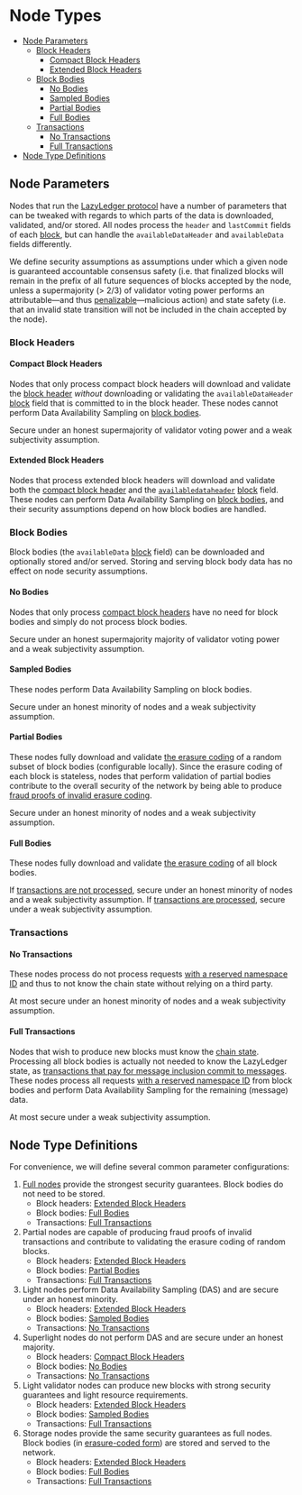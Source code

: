 # Node Types

- [Node Parameters](#node-parameters)
  - [Block Headers](#block-headers)
    - [Compact Block Headers](#compact-block-headers)
    - [Extended Block Headers](#extended-block-headers)
  - [Block Bodies](#block-bodies)
    - [No Bodies](#no-bodies)
    - [Sampled Bodies](#sampled-bodies)
    - [Partial Bodies](#partial-bodies)
    - [Full Bodies](#full-bodies)
  - [Transactions](#transactions)
    - [No Transactions](#no-transactions)
    - [Full Transactions](#full-transactions)
- [Node Type Definitions](#node-type-definitions)

## Node Parameters

Nodes that run the [LazyLedger protocol](./consensus.md) have a number of parameters that can be tweaked with regards to which parts of the data is downloaded, validated, and/or stored. All nodes process the `header` and `lastCommit` fields of each [block](./data_structures.md#block), but can handle the `availableDataHeader` and `availableData` fields differently.

We define security assumptions as assumptions under which a given node is guaranteed accountable consensus safety (i.e. that finalized blocks will remain in the prefix of all future sequences of blocks accepted by the node, unless a supermajority (> 2/3) of validator voting power performs an attributable—and thus [penalizable](./consensus.md#blockavailabledataevidencedata)—malicious action) and state safety (i.e. that an invalid state transition will not be included in the chain accepted by the node).

### Block Headers

#### Compact Block Headers

Nodes that only process compact block headers will download and validate the [block header](./data_structures.md#header) _without_ downloading or validating the `availableDataHeader` [block](./data_structures.md#block) field that is committed to in the block header. These nodes cannot perform Data Availability Sampling on [block bodies](#block-bodies).

Secure under an honest supermajority of validator voting power and a weak subjectivity assumption.

#### Extended Block Headers

Nodes that process extended block headers will download and validate both the [compact block header](#compact-block-headers) and the
[`availabledataheader`](./data_structures.md##availabledataheader) [block](./data_structures.md#block) field. These nodes can perform Data Availability Sampling on [block bodies](#block-bodies), and their security assumptions depend on how block bodies are handled.

### Block Bodies

Block bodies (the `availableData` [block](./data_structures.md#block) field) can be downloaded and optionally stored and/or served. Storing and serving block body data has no effect on node security assumptions.

#### No Bodies

Nodes that only process [compact block headers](#compact-block-headers) have no need for block bodies and simply do not process block bodies.

Secure under an honest supermajority majority of validator voting power and a weak subjectivity assumption.

#### Sampled Bodies

These nodes perform Data Availability Sampling on block bodies.

Secure under an honest minority of nodes and a weak subjectivity assumption.

#### Partial Bodies

These nodes fully download and validate [the erasure coding](./data_structures.md#2d-reed-solomon-encoding-scheme) of a random subset of block bodies (configurable locally). Since the erasure coding of each block is stateless, nodes that perform validation of partial bodies contribute to the overall security of the network by being able to produce [fraud proofs of invalid erasure coding](./data_structures.md#invalid-erasure-coding).

Secure under an honest minority of nodes and a weak subjectivity assumption.

#### Full Bodies

These nodes fully download and validate [the erasure coding](./data_structures.md#2d-reed-solomon-encoding-scheme) of all block bodies.

If [transactions are not processed](#no-transactions), secure under an honest minority of nodes and a weak subjectivity assumption. If [transactions are processed](#full-transactions), secure under a weak subjectivity assumption.

### Transactions

#### No Transactions

These nodes process do not process requests [with a reserved namespace ID](./data_structures.md#arranging-available-data-into-shares) and thus to not know the chain state without relying on a third party.

At most secure under an honest minority of nodes and a weak subjectivity assumption.

#### Full Transactions

Nodes that wish to produce new blocks must know the [chain state](./data_structures.md#state). Processing all block bodies is actually not needed to know the LazyLedger state, as [transactions that pay for message inclusion commit to messages](./../rationale/message_block_layout.md). These nodes process all requests [with a reserved namespace ID](./data_structures.md#arranging-available-data-into-shares) from block bodies and perform Data Availability Sampling for the remaining (message) data.

At most secure under a weak subjectivity assumption.

## Node Type Definitions

For convenience, we will define several common parameter configurations:

1. [Full nodes](https://en.bitcoin.it/wiki/Full_node) provide the strongest security guarantees. Block bodies do not need to be stored.
    - Block headers: [Extended Block Headers](#extended-block-headers)
    - Block bodies: [Full Bodies](#full-bodies)
    - Transactions: [Full Transactions](#full-transactions)
1. Partial nodes are capable of producing fraud proofs of invalid transactions and contribute to validating the erasure coding of random blocks.
    - Block headers: [Extended Block Headers](#extended-block-headers)
    - Block bodies: [Partial Bodies](#partial-bodies)
    - Transactions: [Full Transactions](#full-transactions)
1. Light nodes perform Data Availability Sampling (DAS) and are secure under an honest minority.
    - Block headers: [Extended Block Headers](#extended-block-headers)
    - Block bodies: [Sampled Bodies](#sampled-bodies)
    - Transactions: [No Transactions](#no-transactions)
1. Superlight nodes do not perform DAS and are secure under an honest majority.
    - Block headers: [Compact Block Headers](#compact-block-headers)
    - Block bodies: [No Bodies](#no-bodies)
    - Transactions: [No Transactions](#no-transactions)
1. Light validator nodes can produce new blocks with strong security guarantees and light resource requirements.
    - Block headers: [Extended Block Headers](#extended-block-headers)
    - Block bodies: [Sampled Bodies](#sampled-bodies)
    - Transactions: [Full Transactions](#full-transactions)
1. Storage nodes provide the same security guarantees as full nodes. Block bodies (in [erasure-coded form](./data_structures.md#2d-reed-solomon-encoding-scheme)) are stored and served to the network.
    - Block headers: [Extended Block Headers](#extended-block-headers)
    - Block bodies: [Full Bodies](#full-bodies)
    - Transactions: [Full Transactions](#full-transactions)
